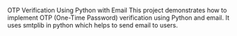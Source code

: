 OTP Verification Using Python with Email
This project demonstrates how to implement OTP (One-Time Password) verification using Python and email. It uses smtplib in python which helps to send email to users.
